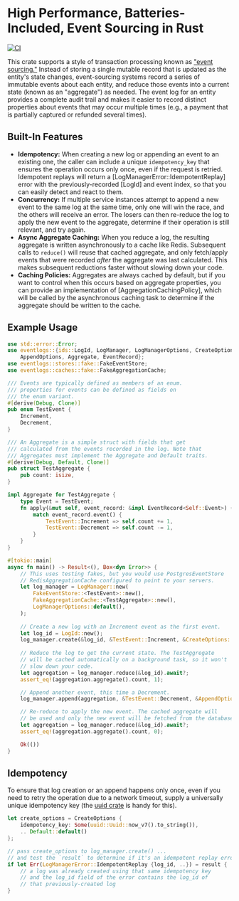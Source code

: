 # High Performance, Batteries-Included, Event Sourcing in Rust

[![CI](https://github.com/davestearns/eventlogs/actions/workflows/ci.yml/badge.svg)](https://github.com/davestearns/eventlogs/actions/workflows/ci.yml)

This crate supports a style of transaction processing known as ["event sourcing."](https://martinfowler.com/eaaDev/EventSourcing.html) Instead of storing a single mutable record that is updated as the entity's state changes, event-sourcing systems record a series of immutable events about each entity, and reduce those events into a current state (known as an "aggregate") as needed. The event log for an entity provides a complete audit trail and makes it easier to record distinct properties about events that may occur multiple times (e.g., a payment that is partially captured or refunded several times).

## Built-In Features

- **Idempotency:** When creating a new log or appending an event to an existing one, the caller can include a unique `idempotency_key` that ensures the operation occurs only once, even if the request is retried. Idempotent replays will return a
[LogManagerError::IdempotentReplay] error with the previously-recorded [LogId] and event index, so that you can easily detect and react to them.
- **Concurrency:** If multiple service instances attempt to append a new event to the same log at the same time, only one will win the race, and the others will receive an error. The losers can then re-reduce the log to apply the new event to the aggregate, determine if their operation is still relevant, and try again.
- **Async Aggregate Caching:** When you reduce a log, the resulting aggregate is written asynchronously to a cache like Redis. Subsequent calls to `reduce()` will reuse that cached aggregate, and only fetch/apply events that were recorded _after_ the aggregate was last calculated. This makes subsequent reductions faster without slowing down your code.
- **Caching Policies:** Aggregates are always cached by default, but if you want to control when this occurs based on aggregate properties, you can provide an implementation of [AggregationCachingPolicy], which will be called by the asynchronous caching task to determine if the aggregate should be written to the cache.

## Example Usage
```rust
use std::error::Error;
use eventlogs::{ids::LogId, LogManager, LogManagerOptions, CreateOptions,
    AppendOptions, Aggregate, EventRecord};
use eventlogs::stores::fake::FakeEventStore;
use eventlogs::caches::fake::FakeAggregationCache;

/// Events are typically defined as members of an enum.
/// properties for events can be defined as fields on
/// the enum variant.
#[derive(Debug, Clone)]
pub enum TestEvent {
    Increment,
    Decrement,
}

/// An Aggregate is a simple struct with fields that get
/// calculated from the events recorded in the log. Note that
/// Aggregates must implement the Aggregate and Default traits.
#[derive(Debug, Default, Clone)]
pub struct TestAggregate {
    pub count: isize,
}

impl Aggregate for TestAggregate {
    type Event = TestEvent;
    fn apply(&mut self, event_record: &impl EventRecord<Self::Event>) {
        match event_record.event() {
            TestEvent::Increment => self.count += 1,
            TestEvent::Decrement => self.count -= 1,
        }
    }
}

#[tokio::main]
async fn main() -> Result<(), Box<dyn Error>> {
    // This uses testing fakes, but you would use PostgresEventStore
    // RedisAggregationCache configured to point to your servers.
    let log_manager = LogManager::new(
        FakeEventStore::<TestEvent>::new(),
        FakeAggregationCache::<TestAggregate>::new(),
        LogManagerOptions::default(),
    );
    
    // Create a new log with an Increment event as the first event.
    let log_id = LogId::new();
    log_manager.create(&log_id, &TestEvent::Increment, &CreateOptions::default()).await?;
    
    // Reduce the log to get the current state. The TestAggregate
    // will be cached automatically on a background task, so it won't
    // slow down your code.
    let aggregation = log_manager.reduce(&log_id).await?;
    assert_eq!(aggregation.aggregate().count, 1);

    // Append another event, this time a Decrement.
    log_manager.append(aggregation, &TestEvent::Decrement, &AppendOptions::default()).await?;

    // Re-reduce to apply the new event. The cached aggregate will
    // be used and only the new event will be fetched from the database.
    let aggregation = log_manager.reduce(&log_id).await?;
    assert_eq!(aggregation.aggregate().count, 0);

    Ok(())
}
```

## Idempotency
To ensure that log creation or an append happens only once, even if you
need to retry the operation due to a network timeout, supply a universally
unique idempotency key (the [uuid crate](https://docs.rs/uuid/latest/uuid/)
is handy for this).

```rust
let create_options = CreateOptions {
    idempotency_key: Some(uuid::Uuid::now_v7().to_string()),
    .. Default::default()
};

// pass create_options to log_manager.create() ...
// and test the `result` to determine if it's an idempotent replay error ...
if let Err(LogManagerError::IdempotentReplay {log_id, ..}) = result {
    // a log was already created using that same idempotency key
    // and the log_id field of the error contains the log_id of
    // that previously-created log
}
```
